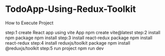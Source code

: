 # TodoApp-Using-Redux-Toolkit
How to Execute Project 

step:1 create React app using vite App 
npm create vite@latest 
step:2 install npm package 
npm install
step:3 install react-redux package
npm install react-redux
step:4 install reduxjs/toolkit package
npm install @reduxjs/toolkit
step:5 run project
npm run dev
